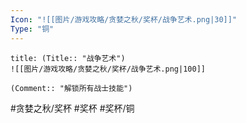 ```yaml
---
Icon: "![[图片/游戏攻略/贪婪之秋/奖杯/战争艺术.png|30]]"
Type: "铜"
---
```

```ad-common-bronze-trophy
title: (Title:: "战争艺术")
![[图片/游戏攻略/贪婪之秋/奖杯/战争艺术.png|100]]

(Comment:: "解锁所有战士技能")
```

#贪婪之秋/奖杯 #奖杯 #奖杯/铜
